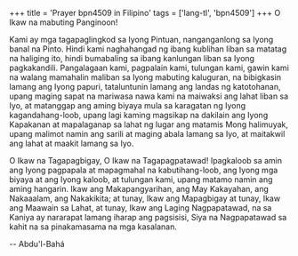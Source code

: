 +++
title = 'Prayer bpn4509 in Filipino'
tags = ['lang-tl', 'bpn4509']
+++
O Ikaw na mabuting Panginoon!

Kami ay mga tagapaglingkod sa Iyong Pintuan, nanganganlong sa Iyong banal na Pinto. Hindi kami naghahangad ng ibang kublihan liban sa matatag na haliging ito, hindi bumabaling sa ibang kanlungan liban sa Iyong pagkakandili. Pangalagaan kami, pagpalain kami, tulungan kami, gawin kami na walang mamahalin maliban sa Iyong mabuting kaluguran, na bibigkasin lamang ang Iyong papuri, tataluntunin lamang ang landas ng katotohanan, upang maging sapat na mariwasa nawa kami na maiwaksi ang lahat liban sa Iyo, at matanggap ang aming biyaya mula sa karagatan ng Iyong kagandahang-loob, upang lagi kaming magsikap na dakilain ang Iyong Kapakanan at mapalaganap sa lahat ng lugar ang matamis Mong halimuyak, upang malimot namin ang sarili at maging abala lamang sa Iyo, at maitakwil ang lahat at maakit lamang sa Iyo.

O Ikaw na Tagapagbigay, O Ikaw na Tagapagpatawad! Ipagkaloob sa amin ang Iyong pagpapala at mapagmahal na kabutihang-loob, ang Iyong mga biyaya at ang Iyong kaloob, at tulungan kami, upang matamo namin ang aming hangarin. Ikaw ang Makapangyarihan, ang May Kakayahan, ang Nakaaalam, ang Nakakikita; at tunay, Ikaw ang Mapagbigay at tunay, Ikaw ang Maawain sa Lahat, at tunay, Ikaw ang Laging Nagpapatawad, na sa Kaniya ay nararapat lamang iharap ang pagsisisi, Siya na Nagpapatawad sa kahit na sa pinakamasama na mga kasalanan.

-- Abdu'l-Bahá
